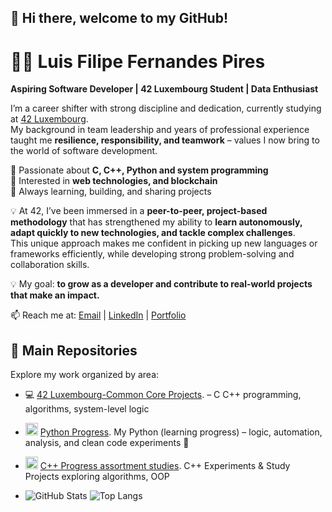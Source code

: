 
## 👋 Hi there, welcome to my GitHub!  

# 👨‍💻 Luis Filipe Fernandes Pires  

**Aspiring Software Developer | 42 Luxembourg Student | Data Enthusiast**  

I’m a career shifter with strong discipline and dedication, currently studying at [42 Luxembourg](https://42luxembourg.lu).  
My background in team leadership and years of professional experience taught me **resilience, responsibility, and teamwork** – values I now bring to the world of software development.  

🔹 Passionate about **C, C++, Python and system programming**  
🔹 Interested in **web technologies, and blockchain**  
🔹 Always learning, building, and sharing projects  

💡 At 42, I’ve been immersed in a **peer-to-peer, project-based methodology** that has strengthened my ability to **learn autonomously, adapt quickly to new technologies, and tackle complex challenges**.  
This unique approach makes me confident in picking up new languages or frameworks efficiently, while developing strong problem-solving and collaboration skills. 

💡 My goal: **to grow as a developer and contribute to real-world projects that make an impact.**  

📫 Reach me at: [Email](mailto:learn2b3e@hotmail.com) | [LinkedIn](https://www.linkedin.com/) | [Portfolio](https://fillcoding.com)  

## 📁 Main Repositories

Explore my work organized by area:

- 💻 [42 Luxembourg-Common Core Projects](https://github.com/LuisFilipePires/ecole-42). – C C++ programming, algorithms, system-level logic
- <img src="https://github.com/LuisFilipePires/assets/blob/main/python.png" width="20"/> [Python Progress](https://github.com/LuisFilipePires/Curso-Python). My Python (learning progress) – logic, automation, analysis, and clean code experiments 🐍
- <img src="https://github.com/LuisFilipePires/assets/blob/main/cpp.png" width="20"/>  [C++ Progress assortment studies](https://github.com/LuisFilipePires/learning-cpp). C++ Experiments & Study Projects exploring algorithms, OOP

- ![GitHub Stats](https://github-readme-stats.vercel.app/api?username=LuisFilipePires&show_icons=true&bg_color=00000000)
![Top Langs](https://github-readme-stats.vercel.app/api/top-langs/?username=LuisFilipePires&layout=compact&bg_color=00000000)
